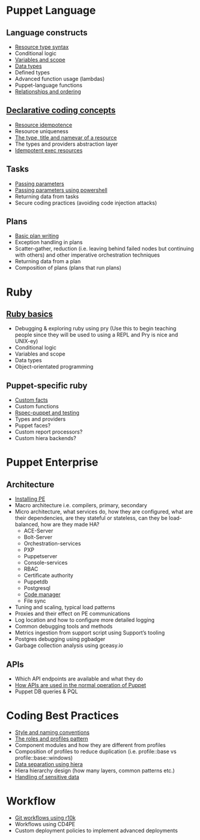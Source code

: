 # Puppet Language

## Language constructs

- [Resource type syntax](puppet/resource-type-syntax.md)
- Conditional logic
- [Variables and scope](puppet/variables-and-scope.md)
- [Data types](puppet/data-types.md)
- Defined types
- Advanced function usage (lambdas)
- Puppet-language functions
- [Relationships and ordering](puppet/relationships-and-ordering.md)

## [Declarative coding concepts](declarative/)

- [Resource idempotence](declarative/idempotence/)
- Resource uniqueness
- [The type, title and namevar of a resource](declarative/type-title-namevar.md)
- The types and providers abstraction layer
- [Idempotent exec resources](declarative/idempotence/exec-resources.md)

## Tasks

- [Passing parameters](tasks/passing-parameters.md)
- [Passing parameters using powershell](tasks/passing-parameters-powershell.md)
- Returning data from tasks
- Secure coding practices (avoiding code injection attacks)

## Plans

- [Basic plan writing](plans/basic-plan-writing.md)
- Exception handling in plans
- Scatter-gather, reduction (i.e. leaving behind failed nodes but continuing with others) and other imperative orchestration techniques
- Returning data from a plan
- Composition of plans (plans that run plans)

# Ruby

## [Ruby basics](ruby/README.md)

- Debugging & exploring ruby using pry (Use this to begin teaching people since they will be used to using a REPL and Pry is nice and UNIX-ey)
- Conditional logic
- Variables and scope
- Data types
- Object-orientated programming

## Puppet-specific ruby

- [Custom facts](puppet-ruby/custom-facts.md)
- Custom functions
- [Rspec-puppet and testing](puppet-ruby/rspec-puppet-testing.md)
- Types and providers
- Puppet faces?
- Custom report processors?
- Custom hiera backends?

# Puppet Enterprise

## Architecture

- [Installing PE](puppet-enterprise/installing-pe.md)
- Macro architecture i.e. compilers, primary, secondary
- Micro architecture, what services do, how they are configured, what are their dependencies, are they stateful or stateless, can they be load-balanced, how are they made HA?
   - ACE-Server
   - Bolt-Server
   - Orchestration-services
   - PXP
   - Puppetserver
   - Console-services
   - RBAC
   - Certificate authority
   - Puppetdb
   - Postgresql
   - [Code manager](puppet-enterprise/micro-architecture/code-manager.md)
   - File sync
- Tuning and scaling, typical load patterns
- Proxies and their effect on PE communications
- Log location and how to configure more detailed logging
- Common debugging tools and methods
- Metrics ingestion from support script using Support’s tooling
- Postgres debugging using pgbadger
- Garbage collection analysis using gceasy.io

## APIs

- Which API endpoints are available and what they do
- [How APIs are used in the normal operation of Puppet](apis/how.md)
- Puppet DB queries & PQL

# Coding Best Practices

- [Style and naming conventions](coding-best-practice/style-and-naming-conventions.md)
- [The roles and profiles pattern](coding-best-practice/roles-and-profiles.md)
- Component modules and how they are different from profiles
- Composition of profiles to reduce duplication (i.e. profile::base vs profile::base::windows)
- [Data separation using hiera](coding-best-practice/data-separation-using-hiera.md)
- Hiera hierarchy design (how many layers, common patterns etc.)
- [Handling of sensitive data](coding-best-practice/handling-sensitive-data.md)

# Workflow

- [Git workflows using r10k](workflow/git-workflow-r10k.md)
- Workflows using CD4PE
- Custom deployment policies to implement advanced deployments
